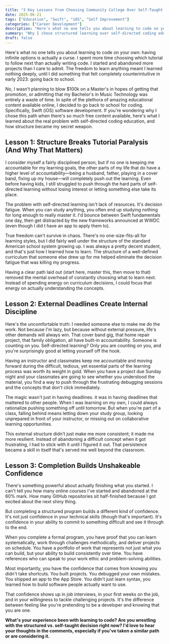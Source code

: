 ```yaml
---
title: "3 Key Lessons from Choosing Community College Over Self-Taught Coding"
date: 2025-06-21
tags: ["Education", "Swift", "iOS", "Self Improvement"]
categories: ["Career Development"]
description: "Here's what no one tells you about learning to code on your own: having infinite options is actually a curse. I spent more time choosing which tutorial to follow next than actually writing code, until structure became my secret weapon."
summary: "Why I chose structured learning over self-directed coding education and the three key lessons that transformed my approach to skill development."
draft: false
---
```


Here's what no one tells you about learning to code on your own: having infinite options is actually a curse. I spent more time choosing which tutorial to follow next than actually writing code. I started and abandoned more projects than I care to admit. The freedom to learn anything meant I learned nothing deeply, until I did something that felt completely counterintuitive in early 2023: going back to school. 

No, I wasn't planning to blow $100k on a Master's in hopes of getting that promotion, or admitting that my Bachelor's in Music Technology was entirely a waste of time. In spite of the plethora of amazing educational content available online, I decided to go back to school for coding. Specifically, Swift (iOS) software development. If you're wondering why I chose this path when there's so much free content available, here's what I learned about the real problem with self-directed coding education, and how structure became my secret weapon.

## Lesson 1: Structure Breaks Tutorial Paralysis (And Why That Matters)

I consider myself a fairly disciplined person, but if no one is keeping me accountable for my learning goals, the other parts of my life that do have a higher level of accountability—being a husband, father, playing in a cover band, fixing up my house—will completely push out the learning. Even before having kids, I still struggled to push through the hard parts of self-directed learning without losing interest or letting something else take its place.

The problem with self-directed learning isn't lack of resources. It's decision fatigue. When you can study anything, you often end up studying nothing for long enough to really master it. I'd bounce between Swift fundamentals one day, then get distracted by the new frameworks announced at WWDC (even though I did t have an app to apply them to).

True freedom can't survive in chaos. There's no one-size-fits-all for learning styles, but I did fairly well under the structure of the standard American school system growing up. I was always a pretty decent student, and that's just how I learned how to learn. The structure of a well-defined curriculum that someone else drew up for me helped eliminate the decision fatigue that was killing my progress.

Having a clear path laid out (start here, master this, then move to that) removed the mental overhead of constantly choosing what to learn next. Instead of spending energy on curriculum decisions, I could focus that energy on actually understanding the concepts.

## Lesson 2: External Deadlines Create Internal Discipline

Here's the uncomfortable truth: I needed someone else to make me do the work. Not because I'm lazy, but because without external pressure, life's other demands will always win. That cover band gig, that home repair project, that family obligation, all have built-in accountability. Someone is counting on you. Self-directed learning? Only you are counting on you, and you're surprisingly good at letting yourself off the hook.

Having an instructor and classmates keep me accountable and moving forward during the difficult, tedious, yet essential parts of the learning process was worth its weight in gold. When you have a project due Sunday night and your classmates are going to see whether you understood the material, you find a way to push through the frustrating debugging sessions and the concepts that don't click immediately.

The magic wasn't just in having deadlines. it was in having deadlines that mattered to other people. When I was learning on my own, I could always rationalize pushing something off until tomorrow. But when you're part of a class, falling behind means letting down your study group, looking unprepared in front of your instructor, or missing out on collaborative learning opportunities.

This external structure didn't just make me more consistent; it made me more resilient. Instead of abandoning a difficult concept when it got frustrating, I had to stick with it until I figured it out. That persistence became a skill in itself that's served me well beyond the classroom.

## Lesson 3: Completion Builds Unshakeable Confidence

There's something powerful about actually finishing what you started. I can't tell you how many online courses I've started and abandoned at the 60% mark. How many GitHub repositories sit half-finished because I got excited about the next shiny thing.

But completing a structured program builds a different kind of confidence. It's not just confidence in your technical skills (though that's important). It's confidence in your ability to commit to something difficult and see it through to the end.

When you complete a formal program, you have proof that you can learn systematically, work through challenges methodically, and deliver projects on schedule. You have a portfolio of work that represents not just what you can build, but your ability to build consistently over time. You have references who can speak to your work ethic and problem-solving abilities.

Most importantly, you have the confidence that comes from knowing you didn't take shortcuts. You built projects. You debugged your own mistakes. You shipped an app to the App Store. You didn't just learn syntax, you learned how to build software people actually want to use.

That confidence shows up in job interviews, in your first weeks on the job, and in your willingness to tackle challenging projects. It's the difference between feeling like you're pretending to be a developer and knowing that you are one.

**What's your experience been with learning to code? Are you wrestling with the structured vs. self-taught decision right now? I'd love to hear your thoughts in the comments, especially if you've taken a similar path or are considering it.**